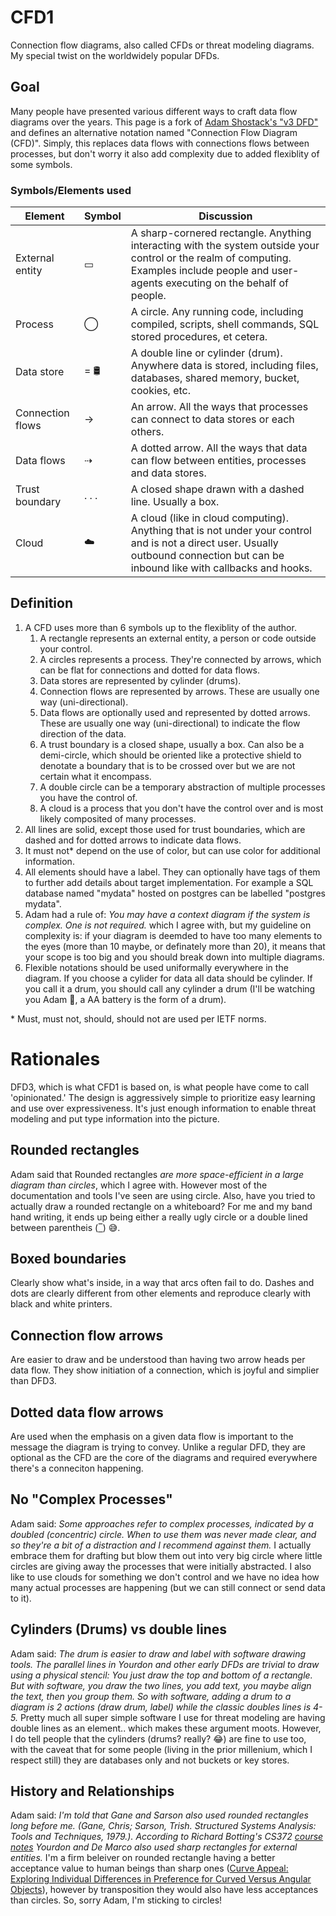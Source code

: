 # CFD1
Connection flow diagrams, also called CFDs or threat modeling diagrams. My special twist on the worldwidely popular DFDs.

## Goal
Many people have presented various different ways to craft data flow diagrams over the years. This page is a fork of [Adam Shostack's "v3 DFD"](https://github.com/adamshostack/DFD3) and defines an alternative notation named "Connection Flow Diagram (CFD)". Simply, this replaces data flows with connections flows between processes, but don't worry it also add complexity due to added flexiblity of some symbols.

### Symbols/Elements used

| Element | Symbol | Discussion |
|---------|--------|------------|
| External entity| ▭ | A sharp-cornered rectangle. Anything interacting with the system outside your control or the realm of computing. Examples include people and user-agents executing on the behalf of people.
| Process| ◯ | A circle.  Any running code, including compiled, scripts, shell commands, SQL stored procedures, et cetera.
| Data store|  = 🛢️ | A double line or cylinder (drum). Anywhere data is stored, including files, databases, shared memory, bucket, cookies, etc.
| Connection flows| → | An arrow. All the ways that processes can connect to data stores or each others.
| Data flows| ⇢ | A dotted arrow. All the ways that data can flow between entities, processes and data stores.
| Trust boundary | . . . | A closed shape drawn with a dashed line. Usually a box.
| Cloud | ☁️ | A cloud (like in cloud computing). Anything that is not under your control and is not a direct user. Usually outbound connection but can be inbound like with callbacks and hooks.


## Definition
1. A CFD uses more than 6 symbols up to the flexiblity of the author.
   1. A rectangle represents an external entity, a person or code outside your control. 
   2. A circles represents a process. They're connected by arrows, which can be flat for connections and dotted for data flows.
   3. Data stores are represented by cylinder (drums).
   4. Connection flows are represented by arrows. These are usually one way (uni-directional).
   5. Data flows are optionally used and represented by dotted arrows. These are usually one way (uni-directional) to indicate the flow direction of the data.
   6. A trust boundary is a closed shape, usually a box. Can also be a demi-circle, which should be oriented like a protective shield to denotate a boundary that is to be crossed over but we are not certain what it encompass.
   7. A double circle can be a temporary abstraction of multiple processes you have the control of.
   8. A cloud is a process that you don't have the control over and is most likely composited of many processes.
2. All lines are solid, except those used for trust boundaries, which are dashed and for dotted arrows to indicate data flows.
3. It must not* depend on the use of color, but can use color for additional information.
4. All elements should have a label. They can optionally have tags of them to further add details about target implementation. For example a SQL database named "mydata" hosted on postgres can be labelled "postgres mydata".
5. Adam had a rule of: _You may have a context diagram if the system is complex. One is not required._ which I agree with, but my guideline on complexity is: if your diagram is deemded to have too many elements to the eyes (more than 10 maybe, or definately more than 20), it means that your scope is too big and you should break down into multiple diagrams.
6. Flexible notations should be used uniformally everywhere in the diagram. If you choose a cylider for data all data should be cylinder. If you call it a drum, you should call any cylinder a drum (I'll be watching you Adam 👀, a AA battery is the form of a drum).
</ol>
* Must, must not, should, should not are used per IETF norms.



# Rationales

DFD3, which is what CFD1 is based on, is what people have come to call 'opinionated.' The design is aggressively simple to prioritize easy learning and use over expressiveness. It's just enough information to enable threat modeling and put type information into the picture.

## Rounded rectangles
Adam said that Rounded rectangles _are more space-efficient in a large diagram than circles_, which I agree with. However most of the documentation and tools I've seen are using circle. Also, have you tried to actually draw a rounded rectangle on a whiteboard? For me and my band hand writing, it ends up being either a really ugly circle or a double lined between parentheis (<ins>‾</ins>) 😅.

## Boxed boundaries
Clearly show what's inside, in a way that arcs often fail to do. Dashes and dots are clearly different from other elements and reproduce clearly with black and white printers.

## Connection flow arrows
Are easier to draw and be understood than having two arrow heads per data flow. They show initiation of a connection, which is joyful and simplier than DFD3.

## Dotted data flow arrows
Are used when the emphasis on a given data flow is important to the message the diagram is trying to convey. Unlike a regular DFD, they are optional as the CFD are the core of the diagrams and required everywhere there's a conneciton happening.

## No "Complex Processes"
Adam said: _Some approaches refer to complex processes, indicated by a doubled (concentric) circle. When to use them was never made clear, and so they're a bit of a distraction and I recommend against them._ I actually embrace them for drafting but blow them out into very big circle where little circles are giving away the processes that were initially abstracted. I also like to use clouds for something we don't control and we have no idea how many actual processes are happening (but we can still connect or send data to it).

## Cylinders (Drums) vs double lines
Adam said: _The drum is easier to draw and label with software drawing tools. The parallel lines in Yourdon and other early DFDs are trivial to draw using a physical stencil: You just draw the top and bottom of a rectangle. But with software, you draw the two lines, you add text, you maybe align the text, then you group them. So with software, adding a drum to a diagram is 2 actions (draw drum, label) while the classic doubles lines is 4-5._ Pretty much all super simple software I use for threat modeling are having double lines as an element.. which makes these argument moots. However, I do tell people that the cylinders (drums? really? 😂) are fine to use too, with the caveat that for some people (living in the prior millenium, which I respect still) they are databases only and not buckets or key stores.

## History and Relationships
Adam said: _I'm told that Gane and Sarson also used rounded rectangles long before me.  (Gane, Chris; Sarson, Trish. *Structured Systems Analysis: Tools and Techniques*, 1979.).  According to Richard Botting's CS372 [course notes](http://www.csci.csusb.edu/dick/cs372/a4.html) Yourdon and De Marco also used sharp rectangles for external entities._ I'm a firm beleiver on rounded rectangle having a better acceptance value to human beings than sharp ones ([Curve Appeal: Exploring Individual Differences in Preference for Curved Versus Angular Objects](https://www.ncbi.nlm.nih.gov/pmc/articles/PMC5405906/)), however by transposition they would also have less acceptances than circles. So, sorry Adam, I'm sticking to circles!
